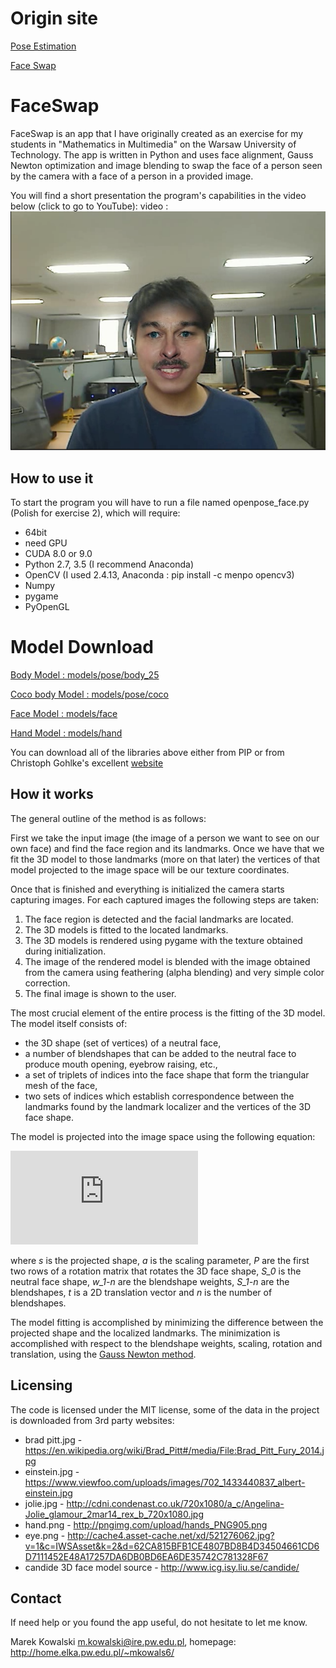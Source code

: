 # Origin site #
 [Pose Estimation](https://github.com/ZheC/Realtime_Multi-Person_Pose_Estimation)
 
 [Face Swap](https://github.com/MarekKowalski/FaceSwap)

# FaceSwap #
FaceSwap is an app that I have originally created as an exercise for my students in "Mathematics in Multimedia" on the Warsaw University of Technology.
The app is written in Python and uses face alignment, Gauss Newton optimization and image blending to swap the face of a person seen by the camera with a face of a person in a provided image.

You will find a short presentation the program's capabilities in the video below (click to go to YouTube):
video : 
[![Watch the video](https://github.com/Clanatia/PoseFaceSwap/blob/master/data/view.png)](https://youtu.be/Qz42lsVxS4c)

## How to use it ##
To start the program you will have to run a file named openpose_face.py (Polish for exercise 2), which will require:
  * 64bit
  * need GPU
  * CUDA 8.0 or 9.0
  * Python 2.7, 3.5 (I recommend Anaconda)
  * OpenCV (I used 2.4.13, Anaconda : pip install -c menpo opencv3)
  * Numpy
  * pygame
  * PyOpenGL

# Model Download #
 [Body Model : models/pose/body_25](http://posefs1.perception.cs.cmu.edu/OpenPose/models/pose/body_25/pose_iter_584000.caffemodel)
 
 [Coco body Model : models/pose/coco](http://posefs1.perception.cs.cmu.edu/OpenPose/models/pose/coco/pose_iter_440000.caffemodel)
 
 [Face Model : models/face](http://posefs1.perception.cs.cmu.edu/OpenPose/models/face/pose_iter_116000.caffemodel)
 
 [Hand Model : models/hand](http://posefs1.perception.cs.cmu.edu/OpenPose/models/hand/pose_iter_160000.caffemodel)

You can download all of the libraries above either from PIP or from Christoph Gohlke's excellent [website]( http://www.lfd.uci.edu/~gohlke/pythonlibs/)


## How it works ##
The general outline of the method is as follows:

First we take the input image (the image of a person we want to see on our own face) and find the face region and its landmarks. Once we have that we fit the 3D model to those landmarks (more on that later) the vertices of that model projected to the image space will be our texture coordinates. 

Once that is finished and everything is initialized the camera starts capturing images. For each captured images the following steps are taken:

1. The face region is detected and the facial landmarks are located.
2. The 3D models is fitted to the located landmarks.
3. The 3D models is rendered using pygame with the texture obtained during initialization.
4. The image of the rendered model is blended with the image obtained from the camera using feathering (alpha blending) and very simple color correction.
5. The final image is shown to the user.

The most crucial element of the entire process is the fitting of the 3D model. The model itself consists of:
  * the 3D shape (set of vertices) of a neutral face,
  * a number of blendshapes that can be added to the neutral face to produce mouth opening, eyebrow raising, etc.,
  * a set of triplets of indices into the face shape that form the triangular mesh of the face,
  * two sets of indices which establish correspondence between the landmarks found by the landmark localizer and the vertices of the 3D face shape.

The model is projected into the image space using the following equation:

![equation](http://home.elka.pw.edu.pl/~mkowals6/lib/exe/fetch.php?media=faceswap_equation.png)

where *s* is the projected shape, *a* is the scaling parameter, *P* are the first two rows of a rotation matrix that rotates the 3D face shape, *S_0* is the neutral face shape, *w_1-n* are the blendshape weights, *S_1-n* are the blendshapes, *t* is a 2D translation vector and *n* is the number of blendshapes.

The model fitting is accomplished by minimizing the difference between the projected shape and the localized landmarks. The minimization is accomplished with respect to the blendshape weights, scaling, rotation and translation, using the [Gauss Newton method](https://en.wikipedia.org/wiki/Gauss%E2%80%93Newton_algorithm).

## Licensing ##
The code is licensed under the MIT license, some of the data in the project is downloaded from 3rd party websites:
  * brad pitt.jpg - https://en.wikipedia.org/wiki/Brad_Pitt#/media/File:Brad_Pitt_Fury_2014.jpg
  * einstein.jpg - https://www.viewfoo.com/uploads/images/702_1433440837_albert-einstein.jpg
  * jolie.jpg - http://cdni.condenast.co.uk/720x1080/a_c/Angelina-Jolie_glamour_2mar14_rex_b_720x1080.jpg
  * hand.png - http://pngimg.com/upload/hands_PNG905.png
  * eye.png - http://cache4.asset-cache.net/xd/521276062.jpg?v=1&c=IWSAsset&k=2&d=62CA815BFB1CE4807BD8B4D34504661CD6D7111452E48A17257DA6DB0BD6EA6DE35742C781328F67
  * candide 3D face model source - http://www.icg.isy.liu.se/candide/
  
## Contact ##
If need help or you found the app useful, do not hesitate to let me know. 

Marek Kowalski <m.kowalski@ire.pw.edu.pl>, homepage: http://home.elka.pw.edu.pl/~mkowals6/
  
  
